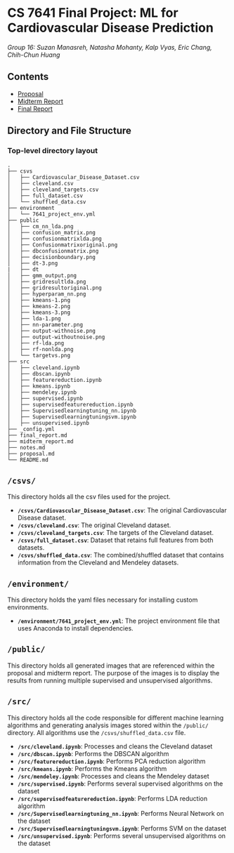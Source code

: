 # CS 7641 Final Project: ML for Cardiovascular Disease Prediction

*Group 16: Suzan Manasreh, Natasha Mohanty, Kalp Vyas, Eric Chang, Chih-Chun Huang*

## Contents

- [Proposal](https://ml-cvd-prediction.github.io/proposal)
- [Midterm Report](https://ml-cvd-prediction.github.io/midterm_report)
- [Final Report](https://ml-cvd-prediction.github.io/final_report)

## Directory and File Structure

### Top-level directory layout

    .
    ├── csvs                                        
    │   ├── Cardiovascular_Disease_Dataset.csv
    │   ├── cleveland.csv
    │   ├── cleveland_targets.csv
    │   ├── full_dataset.csv
    │   └── shuffled_data.csv
    ├── environment 
    │   └── 7641_project_env.yml
    ├── public
    │   ├── cm_nn_lda.png
    │   ├── confusion_matrix.png
    │   ├── confusionmatrixlda.png
    │   ├── Confusionmatrixoriginal.png
    │   ├── dbconfusionmatrix.png
    │   ├── decisionboundary.png
    │   ├── dt-3.png
    |   ├── dt
    │   ├── gmm_output.png
    │   ├── gridresultlda.png
    │   ├── gridresultoriginal.png
    │   ├── hyperparam_nn.png
    │   ├── kmeans-1.png
    │   ├── kmeans-2.png
    │   ├── kmeans-3.png
    │   ├── lda-1.png
    │   ├── nn-parameter.png
    │   ├── output-withnoise.png
    │   ├── output-withoutnoise.png
    │   ├── rf-lda.png
    │   ├── rf-nonlda.png
    │   └── targetvs.png
    ├── src 
    │   ├── cleveland.ipynb
    │   ├── dbscan.ipynb
    │   ├── featurereduction.ipynb
    │   ├── kmeans.ipynb
    │   ├── mendeley.ipynb
    │   ├── supervised.ipynb
    │   ├── supervisedfeaturereduction.ipynb
    │   ├── Supervisedlearningtuning_nn.ipynb
    │   ├── Supervisedlearningtuningsvm.ipynb
    │   ├── unsupervised.ipynb                   
    ├── _config.yml
    ├── final_report.md
    ├── midterm_report.md
    ├── notes.md
    ├── proposal.md
    └── README.md

## `/csvs/`
This directory holds all the csv files used for the project.

- **`/csvs/Cardiovascular_Disease_Dataset.csv`**: The original Cardiovascular Disease dataset.
- **`/csvs/cleveland.csv`**: The original Cleveland dataset.
- **`/csvs/cleveland_targets.csv`**: The targets of the Cleveland dataset.
- **`/csvs/full_dataset.csv`**: Dataset that retains full features from both datasets.
- **`/csvs/shuffled_data.csv`**: The combined/shuffled dataset that contains information from the Cleveland and Mendeley datasets.

## `/environment/`
This directory holds the yaml files necessary for installing custom environments.
- **`/environment/7641_project_env.yml`**: The project environment file that uses Anaconda to install dependencies.

## `/public/`

This directory holds all generated images that are referenced within the proposal and midterm report. The purpose of the images is to display the results from running multiple supervised and unsupervised algorithms.

## `/src/`
This directory holds all the code responsible for different machine learning algorithms and generating analysis images stored within the `/public/` directory. All algorithms use the `/csvs/shuffled_data.csv` file.
- **`/src/cleveland.ipynb`**: Processes and cleans the Cleveland dataset
- **`/src/dbscan.ipynb`**: Performs the DBSCAN algorithm
- **`/src/featurereduction.ipynb`**: Performs PCA reduction algorithm
- **`/src/kmeans.ipynb`**: Performs the Kmeans algorithm
- **`/src/mendeley.ipynb`**: Processes and cleans the Mendeley dataset
- **`/src/supervised.ipynb`**: Performs several supervised algorithms on the dataset
- **`/src/supervisedfeaturereduction.ipynb`**: Performs LDA reduction algorithm
- **`/src/Supervisedlearningtuning_nn.ipynb`**: Performs Neural Network on the dataset
- **`/src/Supervisedlearningtuningsvm.ipynb`**: Performs SVM on the dataset
- **`/src/unsupervised.ipynb`**: Performs several unsupervised algorithms on the dataset